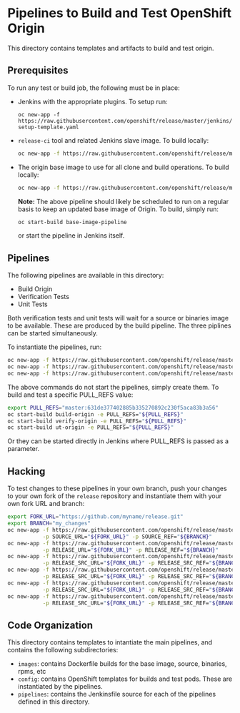 # Pipelines to Build and Test OpenShift Origin

This directory contains templates and artifacts to build and test origin.

## Prerequisites
To run any test or build job, the following must be in place:
- Jenkins with the appropriate plugins. To setup run:
  ```
  oc new-app -f https://raw.githubusercontent.com/openshift/release/master/jenkins/setup/jenkins-setup-template.yaml
  ```
- `release-ci` tool and related Jenkins slave image. To build locally:
  ```sh
  oc new-app -f https://raw.githubusercontent.com/openshift/release/master/tools/build/build-tools.yaml
  ```
- The origin base image to use for all clone and build operations. To build locally:
  ```sh
  oc new-app -f https://raw.githubusercontent.com/openshift/release/master/cluster/ci/origin/base-image-pipeline.yaml
  ```
  **Note:** The above pipeline should likely be scheduled to run on a regular basis to keep an updated 
  base image of Origin. To build, simply run:
  ```sh
  oc start-build base-image-pipeline
  ```
  or start the pipeline in Jenkins itself.

## Pipelines
The following pipelines are available in this directory:
- Build Origin
- Verification Tests
- Unit Tests

Both verification tests and unit tests will wait for a source or binaries image to be available. These are produced by the build pipeline. The three piplines can be started simultaneously.

To instantiate the pipelines, run:
```sh
oc new-app -f https://raw.githubusercontent.com/openshift/release/master/cluster/ci/origin/build-origin-pipeline.yaml
oc new-app -f https://raw.githubusercontent.com/openshift/release/master/cluster/ci/origin/verify-origin-pipeline.yaml
oc new-app -f https://raw.githubusercontent.com/openshift/release/master/cluster/ci/origin/unit-test-origin-pipeline.yaml
```

The above commands do not start the pipelines, simply create them. To build and test a specific PULL_REFS value:
```sh
export PULL_REFS="master:631de377402885b335270892c230f5aca83b3a56"
oc start-build build-origin -e PULL_REFS="${PULL_REFS}"
oc start-build verify-origin -e PULL_REFS="${PULL_REFS}"
oc start-build ut-origin -e PULL_REFS="${PULL_REFS}"
```
Or they can be started directly in Jenkins where PULL_REFS is passed as a parameter.

## Hacking

To test changes to these pipelines in your own branch, push your changes to your own fork of the `release` repository and instantiate them with your own fork URL and branch:

```sh
export FORK_URL="https://github.com/myname/release.git"
export BRANCH="my_changes"
oc new-app -f https://raw.githubusercontent.com/openshift/release/master/jenkins/setup/jenkins-setup-template.yaml \
           -p SOURCE_URL="${FORK_URL}" -p SOURCE_REF="${BRANCH}"
oc new-app -f https://raw.githubusercontent.com/openshift/release/master/tools/build/build-tools.yaml \
           -p RELEASE_URL="${FORK_URL}" -p RELEASE_REF="${BRANCH}"
oc new-app -f https://raw.githubusercontent.com/openshift/release/master/cluster/ci/origin/base-image-pipeline.yaml \
           -p RELEASE_SRC_URL="${FORK_URL}" -p RELEASE_SRC_REF="${BRANCH}"
oc new-app -f https://raw.githubusercontent.com/openshift/release/master/cluster/ci/origin/build-origin-pipeline.yaml \
           -p RELEASE_SRC_URL="${FORK_URL}" -p RELEASE_SRC_REF="${BRANCH}"
oc new-app -f https://raw.githubusercontent.com/openshift/release/master/cluster/ci/origin/verify-origin-pipeline.yaml \
           -p RELEASE_SRC_URL="${FORK_URL}" -p RELEASE_SRC_REF="${BRANCH}"
oc new-app -f https://raw.githubusercontent.com/openshift/release/master/cluster/ci/origin/unit-test-origin-pipeline.yaml \
           -p RELEASE_SRC_URL="${FORK_URL}" -p RELEASE_SRC_REF="${BRANCH}"
```

## Code Organization

This directory contains templates to intantiate the main pipelines, and contains the following subdirectories:
- `images`: contains Dockerfile builds for the base image, source, binaries, rpms, etc
- `config`: contains OpenShift templates for builds and test pods. These are instantiated by the pipelines.
- `pipelines`: contains the Jenkinsfile source for each of the pipelines defined in this directory.